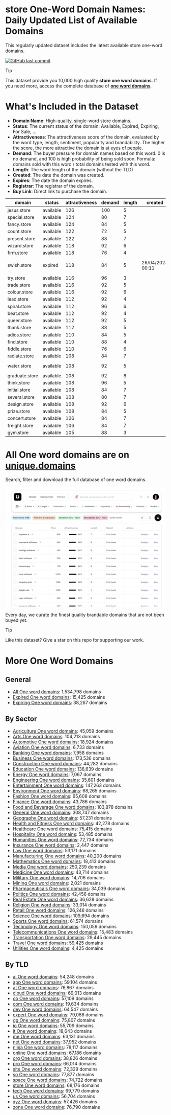 
# **store One-Word Domain Names**: Daily Updated List of Available Domains

This regularly updated dataset includes the latest available store one-word domains.

[![GitHub last commit](https://img.shields.io/github/last-commit/UniqueDomains/store-oneword-domains.svg?style=flat)]() 

> [!TIP]
> This dataset provide you 10,000 high quality **store one word domains**.
> If you need more, access the complete database of **[one word domains](https://unique.domains?utm_source=github&utm_medium=dataset&utm_campaign=store&utm_content=description.top)**.

# What's Included in the Dataset

- **Domain Name**: High-quality, single-word store domains.
- **Status**: The current status of the domain: Available, Expired, Expiring, For Sale, ...
- **Attractiveness**: The attractiveness score of the domain, evaluated by the word type, length, sentiment, popularity and brandability. The higher the score, the more attractive the domain is at eyes of people.
- **Demand**: The buyer pressure for domain names based on this word. 0 is no demand, and 100 is high probability of being sold soon. Formula: domains sold with this word / total domains tested with this word.
- **Length**: The word length of the domain (without the TLD)
- **Created**: The date the domain was created.
- **Expires**: The date the domain expires.
- **Registrar**: The registrar of the domain.
- **Buy Link**: Direct link to purchase the domain.

| domain         | status    | attractiveness | demand | length | created          | expires          | registrar                     | sectors                                          |
| -------------- | --------- | -------------- | ------ | ------ | ---------------- | ---------------- | ----------------------------- | ------------------------------------------------ |
| jesus.store    | available | 126            | 100    | 5      |                  |                  |                               | Religion                                         |
| special.store  | available | 124            | 80     | 7      |                  |                  |                               | Business,Media,Retail                            |
| fancy.store    | available | 124            | 84     | 5      |                  |                  |                               | Arts,Fashion,Media                               |
| count.store    | available | 122            | 72     | 5      |                  |                  |                               | Business,Finance,General                         |
| present.store  | available | 122            | 88     | 7      |                  |                  |                               | Business,Education,Media                         |
| wizard.store   | available | 118            | 92     | 6      |                  |                  |                               | Entertainment,Media,Technology                   |
| firm.store     | available | 118            | 76     | 4      |                  |                  |                               | Business,Finance,Law                             |
| swish.store    | expired   | 118            | 84     | 5      | 26/04/2024 00:11 | 26/04/2025 23:59 | Communigal Communications Ltd | Entertainment,Fashion,Media                      |
| try.store      | available | 116            | 96     | 3      |                  |                  |                               | Business,Education,Sports                        |
| trade.store    | available | 116            | 92     | 5      |                  |                  |                               | Business,Finance,General,Retail                  |
| colour.store   | available | 116            | 92     | 6      |                  |                  |                               | Arts,Fashion,General                             |
| lead.store     | available | 112            | 92     | 4      |                  |                  |                               | Business,Education,Technology                    |
| spiral.store   | available | 112            | 96     | 6      |                  |                  |                               | Arts,Engineering,Science                         |
| beat.store     | available | 112            | 92     | 4      |                  |                  |                               | Media,Sports                                     |
| queer.store    | available | 112            | 92     | 5      |                  |                  |                               | Arts,Entertainment                               |
| thank.store    | available | 112            | 88     | 5      |                  |                  |                               | Business,Hospitality,Media                       |
| adios.store    | available | 110            | 84     | 5      |                  |                  |                               | Arts,Humanities,Travel                           |
| find.store     | available | 110            | 88     | 4      |                  |                  |                               | Business,Education,Technology                    |
| fiddle.store   | available | 110            | 76     | 6      |                  |                  |                               | Arts,Education,Entertainment,General             |
| radiate.store  | available | 108            | 84     | 7      |                  |                  |                               | Arts,Entertainment,Media                         |
| water.store    | available | 108            | 92     | 5      |                  |                  |                               | Environment,General,Health and Fitness,Utilities |
| graduate.store | available | 108            | 92     | 8      |                  |                  |                               | Business,Education,Media                         |
| think.store    | available | 108            | 96     | 5      |                  |                  |                               | Business,Education,General,Humanities            |
| initial.store  | available | 108            | 84     | 7      |                  |                  |                               | Business,Education,Technology                    |
| several.store  | available | 108            | 80     | 7      |                  |                  |                               | Business,Education,Media                         |
| design.store   | available | 108            | 92     | 6      |                  |                  |                               | Arts,Fashion,Technology                          |
| prize.store    | available | 108            | 84     | 5      |                  |                  |                               | Sports                                           |
| concert.store  | available | 106            | 84     | 7      |                  |                  |                               | Arts,Entertainment                               |
| freight.store  | available | 106            | 84     | 7      |                  |                  |                               | Retail,Transportation                            |
| gym.store      | available | 105            | 88     | 3      |                  |                  |                               | Education,Health and Fitness,Sports              |

# All One word domains are on [unique.domains](https://unique.domains?utm_source=github&utm_medium=dataset&utm_campaign=store&utm_content=description.bottom)

Search, filter and download the full database of one word domains.

[![Access the only remaining good domain names, before your competitors.](https://github.com/UniqueDomains/store-oneword-domains/blob/main/unique.domains.jpg?raw=true)](https://unique.domains?utm_source=github&utm_medium=dataset&utm_campaign=store&utm_content=description.image)

Every day, we curate the finest quality brandable domains that are not been buyed yet.

> [!TIP]
> Like this dataset? Give a star on this repo for supporting our work.

# More One Word Domains

## General

- [All One word domains](https://github.com/UniqueDomains/oneword-domains): 1,534,798 domains
- [Expired One word domains](https://github.com/UniqueDomains/expired-oneword-domains): 15,425 domains
- [Expiring One word domains](https://github.com/UniqueDomains/expiring-oneword-domains): 38,267 domains
## By Sector

- [Agriculture One word domains](https://github.com/UniqueDomains/agriculture-oneword-domains): 45,059 domains
- [Arts One word domains](https://github.com/UniqueDomains/arts-oneword-domains): 104,213 domains
- [Automotive One word domains](https://github.com/UniqueDomains/automotive-oneword-domains): 18,924 domains
- [Aviation One word domains](https://github.com/UniqueDomains/aviation-oneword-domains): 6,733 domains
- [Banking One word domains](https://github.com/UniqueDomains/banking-oneword-domains): 7,958 domains
- [Business One word domains](https://github.com/UniqueDomains/business-oneword-domains): 173,536 domains
- [Construction One word domains](https://github.com/UniqueDomains/construction-oneword-domains): 44,282 domains
- [Education One word domains](https://github.com/UniqueDomains/education-oneword-domains): 136,639 domains
- [Energy One word domains](https://github.com/UniqueDomains/energy-oneword-domains): 7,067 domains
- [Engineering One word domains](https://github.com/UniqueDomains/engineering-oneword-domains): 35,601 domains
- [Entertainment One word domains](https://github.com/UniqueDomains/entertainment-oneword-domains): 147,263 domains
- [Environment One word domains](https://github.com/UniqueDomains/environment-oneword-domains): 68,265 domains
- [Fashion One word domains](https://github.com/UniqueDomains/fashion-oneword-domains): 65,608 domains
- [Finance One word domains](https://github.com/UniqueDomains/finance-oneword-domains): 43,786 domains
- [Food and Beverage One word domains](https://github.com/UniqueDomains/food-and-beverage-oneword-domains): 103,878 domains
- [General One word domains](https://github.com/UniqueDomains/general-oneword-domains): 308,747 domains
- [Geography One word domains](https://github.com/UniqueDomains/geography-oneword-domains): 57,231 domains
- [Health and Fitness One word domains](https://github.com/UniqueDomains/health-and-fitness-oneword-domains): 42,278 domains
- [Healthcare One word domains](https://github.com/UniqueDomains/healthcare-oneword-domains): 75,415 domains
- [Hospitality One word domains](https://github.com/UniqueDomains/hospitality-oneword-domains): 53,485 domains
- [Humanities One word domains](https://github.com/UniqueDomains/humanities-oneword-domains): 72,734 domains
- [Insurance One word domains](https://github.com/UniqueDomains/insurance-oneword-domains): 2,447 domains
- [Law One word domains](https://github.com/UniqueDomains/law-oneword-domains): 53,171 domains
- [Manufacturing One word domains](https://github.com/UniqueDomains/manufacturing-oneword-domains): 40,200 domains
- [Mathematics One word domains](https://github.com/UniqueDomains/mathematics-oneword-domains): 18,413 domains
- [Media One word domains](https://github.com/UniqueDomains/media-oneword-domains): 250,239 domains
- [Medicine One word domains](https://github.com/UniqueDomains/medicine-oneword-domains): 43,714 domains
- [Military One word domains](https://github.com/UniqueDomains/military-oneword-domains): 14,706 domains
- [Mining One word domains](https://github.com/UniqueDomains/mining-oneword-domains): 2,021 domains
- [Pharmaceuticals One word domains](https://github.com/UniqueDomains/pharmaceuticals-oneword-domains): 34,039 domains
- [Politics One word domains](https://github.com/UniqueDomains/politics-oneword-domains): 42,456 domains
- [Real Estate One word domains](https://github.com/UniqueDomains/real-estate-oneword-domains): 36,628 domains
- [Religion One word domains](https://github.com/UniqueDomains/religion-oneword-domains): 33,014 domains
- [Retail One word domains](https://github.com/UniqueDomains/retail-oneword-domains): 126,246 domains
- [Science One word domains](https://github.com/UniqueDomains/science-oneword-domains): 109,694 domains
- [Sports One word domains](https://github.com/UniqueDomains/sports-oneword-domains): 61,574 domains
- [Technology One word domains](https://github.com/UniqueDomains/technology-oneword-domains): 150,059 domains
- [Telecommunications One word domains](https://github.com/UniqueDomains/telecommunications-oneword-domains): 15,483 domains
- [Transportation One word domains](https://github.com/UniqueDomains/transportation-oneword-domains): 29,445 domains
- [Travel One word domains](https://github.com/UniqueDomains/travel-oneword-domains): 59,425 domains
- [Utilities One word domains](https://github.com/UniqueDomains/utilities-oneword-domains): 4,425 domains
## By TLD

- [ai One word domains](https://github.com/UniqueDomains/ai-oneword-domains): 54,248 domains
- [app One word domains](https://github.com/UniqueDomains/app-oneword-domains): 59,104 domains
- [at One word domains](https://github.com/UniqueDomains/at-oneword-domains): 76,867 domains
- [cloud One word domains](https://github.com/UniqueDomains/cloud-oneword-domains): 69,013 domains
- [co One word domains](https://github.com/UniqueDomains/co-oneword-domains): 57,109 domains
- [com One word domains](https://github.com/UniqueDomains/com-oneword-domains): 19,634 domains
- [dev One word domains](https://github.com/UniqueDomains/dev-oneword-domains): 64,547 domains
- [expert One word domains](https://github.com/UniqueDomains/expert-oneword-domains): 79,088 domains
- [gg One word domains](https://github.com/UniqueDomains/gg-oneword-domains): 75,807 domains
- [io One word domains](https://github.com/UniqueDomains/io-oneword-domains): 55,709 domains
- [it One word domains](https://github.com/UniqueDomains/it-oneword-domains): 18,643 domains
- [me One word domains](https://github.com/UniqueDomains/me-oneword-domains): 63,131 domains
- [net One word domains](https://github.com/UniqueDomains/net-oneword-domains): 37,952 domains
- [ninja One word domains](https://github.com/UniqueDomains/ninja-oneword-domains): 78,117 domains
- [online One word domains](https://github.com/UniqueDomains/online-oneword-domains): 67,186 domains
- [org One word domains](https://github.com/UniqueDomains/org-oneword-domains): 38,826 domains
- [pro One word domains](https://github.com/UniqueDomains/pro-oneword-domains): 66,014 domains
- [site One word domains](https://github.com/UniqueDomains/site-oneword-domains): 72,329 domains
- [so One word domains](https://github.com/UniqueDomains/so-oneword-domains): 77,877 domains
- [space One word domains](https://github.com/UniqueDomains/space-oneword-domains): 74,722 domains
- [store One word domains](https://github.com/UniqueDomains/store-oneword-domains): 68,176 domains
- [tech One word domains](https://github.com/UniqueDomains/tech-oneword-domains): 69,779 domains
- [us One word domains](https://github.com/UniqueDomains/us-oneword-domains): 56,704 domains
- [xyz One word domains](https://github.com/UniqueDomains/xyz-oneword-domains): 57,426 domains
- [zone One word domains](https://github.com/UniqueDomains/zone-oneword-domains): 76,790 domains
        